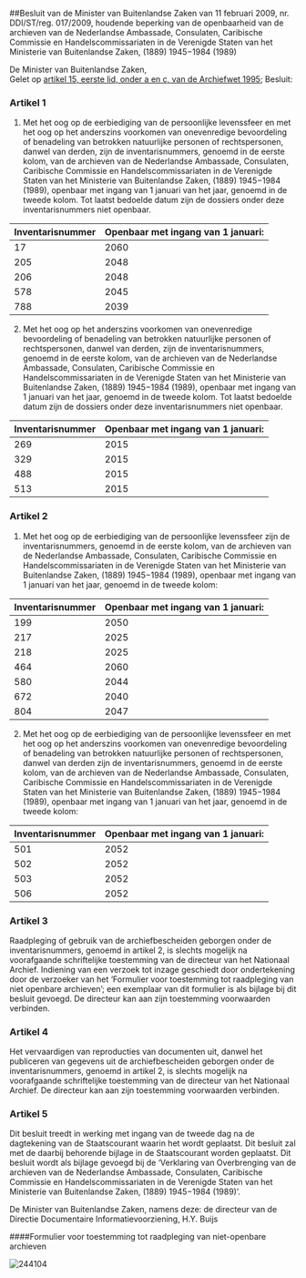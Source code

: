 <meta http-equiv='Content-Type' content='text/html; charset=utf-8' />

##Besluit van de Minister van Buitenlandse Zaken van 11 februari 2009, nr. DDI/ST/reg. 017/2009, houdende beperking van de openbaarheid van de archieven van de Nederlandse Ambassade, Consulaten, Caribische Commissie en Handelscommissariaten in de Verenigde Staten van het Ministerie van Buitenlandse Zaken, (1889) 1945−1984 (1989)

De Minister van Buitenlandse Zaken,  
Gelet op [artikel 15, eerste lid, onder a en c, van de Archiefwet 1995](../../../../../../../../../../wet/archiefwet/1995/BWBR0007376/README.md);
Besluit:    

### Artikel  1  

1.  Met het oog op de eerbiediging van de persoonlijke levenssfeer en met het oog op het anderszins voorkomen van onevenredige bevoordeling of benadeling van betrokken natuurlijke personen of rechtspersonen, danwel van derden, zijn de inventarisnummers, genoemd in de eerste kolom, van de archieven van de Nederlandse Ambassade, Consulaten, Caribische Commissie en Handelscommissariaten in de Verenigde Staten van het Ministerie van Buitenlandse Zaken, (1889) 1945−1984 (1989), openbaar met ingang van 1 januari van het jaar, genoemd in de tweede kolom. Tot laatst bedoelde datum zijn de dossiers onder deze inventarisnummers niet openbaar.  

| Inventarisnummer  | Openbaar met ingang van 1 januari:  |
|:---|:---|
| 17  | 2060  |
| 205  | 2048  |
| 206  | 2048  |
| 578  | 2045  |
| 788  | 2039  |

2.  Met het oog op het anderszins voorkomen van onevenredige bevoordeling of benadeling van betrokken natuurlijke personen of rechtspersonen, danwel van derden, zijn de inventarisnummers, genoemd in de eerste kolom, van de archieven van de Nederlandse Ambassade, Consulaten, Caribische Commissie en Handelscommissariaten in de Verenigde Staten van het Ministerie van Buitenlandse Zaken, (1889) 1945−1984 (1989), openbaar met ingang van 1 januari van het jaar, genoemd in de tweede kolom. Tot laatst bedoelde datum zijn de dossiers onder deze inventarisnummers niet openbaar.  

| Inventarisnummer  | Openbaar met ingang van 1 januari:  |
|:---|:---|
| 269  | 2015  |
| 329  | 2015  |
| 488  | 2015  |
| 513  | 2015  |

### Artikel  2  

1.  Met het oog op de eerbiediging van de persoonlijke levenssfeer zijn de inventarisnummers, genoemd in de eerste kolom, van de archieven van de Nederlandse Ambassade, Consulaten, Caribische Commissie en Handelscommissariaten in de Verenigde Staten van het Ministerie van Buitenlandse Zaken, (1889) 1945−1984 (1989), openbaar met ingang van 1 januari van het jaar, genoemd in de tweede kolom:  

| Inventarisnummer  | Openbaar met ingang van 1 januari:  |
|:---|:---|
| 199  | 2050  |
| 217  | 2025  |
| 218  | 2025  |
| 464  | 2060  |
| 580  | 2044  |
| 672  | 2040  |
| 804  | 2047  |

2.  Met het oog op de eerbiediging van de persoonlijke levenssfeer en met het oog op het anderszins voorkomen van onevenredige bevoordeling of benadeling van betrokken natuurlijke personen of rechtspersonen, danwel van derden zijn de inventarisnummers, genoemd in de eerste kolom, van de archieven van de Nederlandse Ambassade, Consulaten, Caribische Commissie en Handelscommissariaten in de Verenigde Staten van het Ministerie van Buitenlandse Zaken, (1889) 1945−1984 (1989), openbaar met ingang van 1 januari van het jaar, genoemd in de tweede kolom:  

| Inventarisnummer  | Openbaar met ingang van 1 januari:  |
|:---|:---|
| 501  | 2052  |
| 502  | 2052  |
| 503  | 2052  |
| 506  | 2052  |

### Artikel  3  

Raadpleging of gebruik van de archiefbescheiden geborgen onder de inventarisnummers, genoemd in artikel 2, is slechts mogelijk na voorafgaande schriftelijke toestemming van de directeur van het Nationaal Archief. Indiening van een verzoek tot inzage geschiedt door ondertekening door de verzoeker van het ‘Formulier voor toestemming tot raadpleging van niet openbare archieven’; een exemplaar van dit formulier is als bijlage bij dit besluit gevoegd. De directeur kan aan zijn toestemming voorwaarden verbinden. 

### Artikel  4  

Het vervaardigen van reproducties van documenten uit, danwel het publiceren van gegevens uit de archiefbescheiden geborgen onder de inventarisnummers, genoemd in artikel 2, is slechts mogelijk na voorafgaande schriftelijke toestemming van de directeur van het Nationaal Archief. De directeur kan aan zijn toestemming voorwaarden verbinden. 

### Artikel  5  

Dit besluit treedt in werking met ingang van de tweede dag na de dagtekening van de Staatscourant waarin het wordt geplaatst. 
Dit besluit zal met de daarbij behorende bijlage in de Staatscourant worden geplaatst. Dit besluit wordt als bijlage gevoegd bij de ‘Verklaring van Overbrenging van de archieven van de Nederlandse Ambassade, Consulaten, Caribische Commissie en Handelscommissariaten in de Verenigde Staten van het Ministerie van Buitenlandse Zaken, (1889) 1945−1984 (1989)’.  

De 
Minister van Buitenlandse Zaken, namens deze: de 
directeur van de Directie Documentaire Informatievoorziening, 
H.Y. Buijs    

####Formulier voor toestemming tot raadpleging van niet-openbare archieven

![244104](http://wetten.overheid.nl/Illustration/244104)

